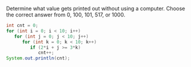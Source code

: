 Determine what value gets printed out without using a computer. Choose the correct answer from 0, 100, 101, 517, or 1000.
```java
int cnt = 0;
for (int i = 0; i < 10; i++)
   for (int j = 0; j < 10; j++)
      for (int k = 0; k < 10; k++)
         if (2*i + j >= 3*k)
            cnt++;
System.out.println(cnt);
```